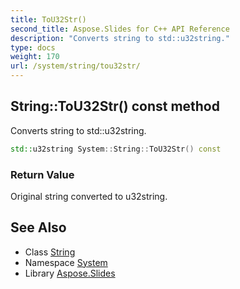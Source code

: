 ```yaml
---
title: ToU32Str()
second_title: Aspose.Slides for C++ API Reference
description: "Converts string to std::u32string."
type: docs
weight: 170
url: /system/string/tou32str/
---
```

## String::ToU32Str() const method


Converts string to std::u32string.

```cpp
std::u32string System::String::ToU32Str() const
```


### Return Value

Original string converted to u32string.

## See Also

* Class [String](../)
* Namespace [System](../../)
* Library [Aspose.Slides](../../../)